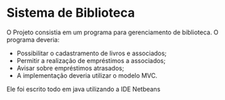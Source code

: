 # Sistema de Biblioteca

O Projeto consistia em um programa para gerenciamento de biblioteca. O programa deveria:
 - Possibilitar o cadastramento de livros e associados;
 - Permitir a realização de empréstimos a associados;
 - Avisar sobre empréstimos atrasados;
 - A implementação deveria utilizar o modelo MVC.
 
 Ele foi escrito todo em java utilizando a IDE Netbeans
